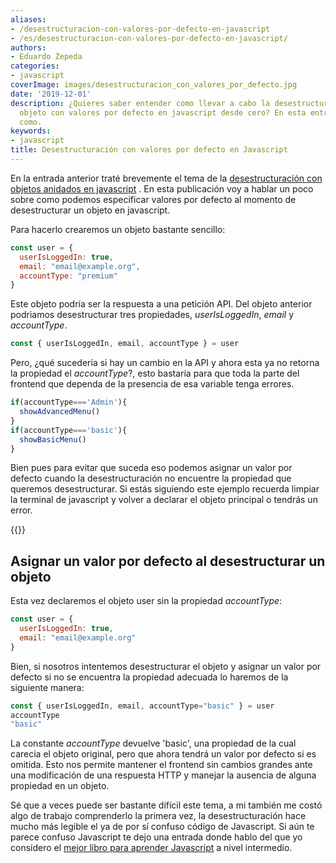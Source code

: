 ```yaml
---
aliases:
- /desestructuracion-con-valores-por-defecto-en-javascript
- /es/desestructuracion-con-valores-por-defecto-en-javascript/
authors:
- Eduardo Zepeda
categories:
- javascript
coverImage: images/desestructuracion_con_valores_por_defecto.jpg
date: '2019-12-01'
description: ¿Quieres saber entender como llevar a cabo la desestructuración de un
  objeto con valores por defecto en javascript desde cero? En esta entrada explico
  como.
keywords:
- javascript
title: Desestructuración con valores por defecto en Javascript
---
```


En la entrada anterior traté brevemente el tema de la [desestructuración con objetos anidados en javascript](/es/javascript/desestructuracion-de-objetos-anidados-en-javascript/) . En esta publicación voy a hablar un poco sobre como podemos especificar valores por defecto al momento de desestructurar un objeto en javascript.

Para hacerlo crearemos un objeto bastante sencillo:

```javascript
const user = {
  userIsLoggedIn: true, 
  email: "email@example.org",
  accountType: "premium" 
}
```

Este objeto podría ser la respuesta a una petición API. Del objeto anterior podriamos desestructurar tres propiedades, _userIsLoggedIn_, _email_ y _accountType_.

```javascript
const { userIsLoggedIn, email, accountType } = user
```

Pero, ¿qué sucedería si hay un cambio en la API y ahora esta ya no retorna la propiedad el _accountType_?, esto bastaría para que toda la parte del frontend que dependa de la presencia de esa variable tenga errores.

```javascript
if(accountType==='Admin'){
  showAdvancedMenu()
}
if(accountType==='basic'){
  showBasicMenu()
}
```

Bien pues para evitar que suceda eso podemos asignar un valor por defecto cuando la desestructuración no encuentre la propiedad que queremos desestructurar. Si estás siguiendo este ejemplo recuerda limpiar la terminal de javascript y volver a declarar el objeto principal o tendrás un error.

{{<ad>}}

## Asignar un valor por defecto al desestructurar un objeto

Esta vez declaremos el objeto user sin la propiedad _accountType_:

```javascript
const user = {
  userIsLoggedIn: true, 
  email: "email@example.org"
}
```

Bien, si nosotros intentemos desestructurar el objeto y asignar un valor por defecto si no se encuentra la propiedad adecuada lo haremos de la siguiente manera:

```javascript
const { userIsLoggedIn, email, accountType="basic" } = user
accountType
"basic"
```

La constante _accountType_ devuelve 'basic', una propiedad de la cual carecia el objeto original, pero que ahora tendrá un valor por defecto si es omitida. Esto nos permite mantener el frontend sin cambios grandes ante una modificación de una respuesta HTTP y manejar la ausencia de alguna propiedad en un objeto.

Sé que a veces puede ser bastante difícil este tema, a mi también me costó algo de trabajo comprenderlo la primera vez, la desestructuración hace mucho más legible el ya de por sí confuso código de Javascript. Si aún te parece confuso Javascript te dejo una entrada donde hablo del que yo considero el [mejor libro para aprender Javascript](/es/javascript/el-mejor-libro-para-aprender-javascript-moderno/) a nivel intermedio.